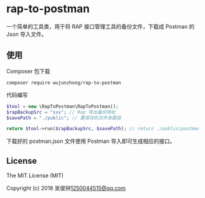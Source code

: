 # rap-to-postman
一个简单的工具类，用于将 RAP 接口管理工具的备份文件，下载成 Postman 的 Json 导入文件。
## 使用
Composer 包下载
```
composer require wujunzhong/rap-to-postman
```
代码编写
``` php
$tool = new \RapToPostman\RapToPostman();
$rapBackupSrc = "xxx"; // Rap 导出备份地址
$savePath = "./public"; // 要保存的文件夹路径

return $tool->run($rapBackupSrc, $savePath); // return ./public/postman.json
```
下载好的 postman.json 文件使用 Postman 导入即可生成相应的接口。
## License
The MIT License (MIT)

Copyright (c) 2018 吴俊钟<1250044515@qq.com>
